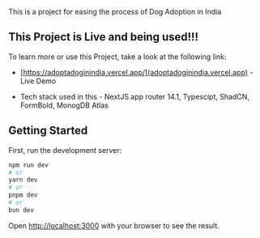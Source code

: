 This is a project for easing the process of Dog Adoption in India

## This Project is Live and being used!!!

To learn more or use this Project, take a look at the following link:

- [https://adoptadoginindia.vercel.app/](adoptadoginindia.vercel.app) - Live Demo

- Tech stack used in this - NextJS app router 14.1, Typescipt, ShadCN, FormBold, MonogDB Atlas

## Getting Started

First, run the development server:

```bash
npm run dev
# or
yarn dev
# or
pnpm dev
# or
bun dev
```

Open [http://localhost:3000](http://localhost:3000) with your browser to see the result.
